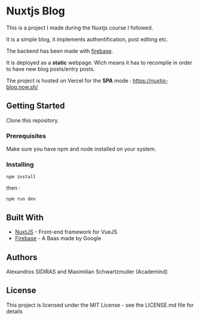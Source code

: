 # Nuxtjs Blog

This is a project I made during the Nuxtjs course I followed.

It is a simple blog, it implements authentification, post editing etc.

The backend has been made with [firebase](https://firebase.google.com/). 

It is deployed as a **static** webpage. Wich means it has to recompile in order to have new blog posts/entry posts.

The project is hosted on Vercel for the **SPA** mode : https://nuxtjs-blog.now.sh/ 

## Getting Started

Clone this repository.

### Prerequisites

Make sure you have npm and node installed on your system.

### Installing

```
npm install
```

then :

```
npm run dev
```

## Built With

* [NuxtJS](https://nuxtjs.org/) - Front-end framework for VueJS
* [Firebase](https://firebase.google.com/) - A Baas made by Google

## Authors

Alexandros SIDIRAS and Maximilian Schwartzmuller (Academind)

## License

This project is licensed under the MIT License - see the LICENSE.md file for details

# 
